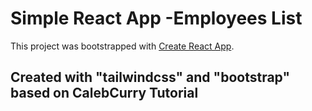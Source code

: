 # Simple React App -Employees List

This project was bootstrapped with [Create React App](https://github.com/facebook/create-react-app).

## Created with "tailwindcss" and "bootstrap" based on CalebCurry Tutorial
